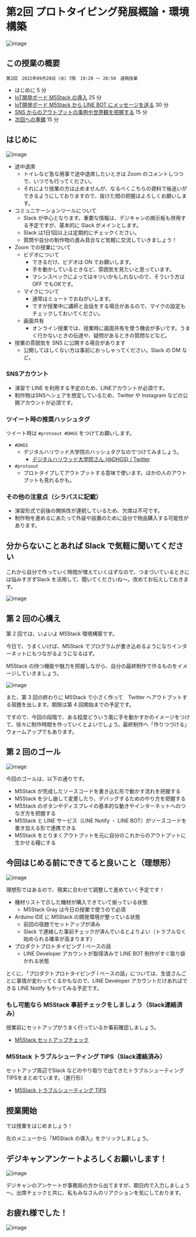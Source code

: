 # 第2回 プロトタイピング発展概論・環境構築

![image](https://i.gyazo.com/ee01b5f25d0bed14e38b6ad0f4828a7d.png)

## この授業の概要

```
第2回　2022年09月28日（水）7限　19:20 ～ 20:50　遠隔授業
```

- はじめに 5 分
- [IoT開発ボード M5Stack の導入](01-m5stack-firststep.md) 25 分
- [IoT開発ボード M5Stack から LINE BOT にメッセージを送る](02-line.md) 30 分
- [SNS からのアウトプットの事例や世界観を把握する](03-sns-autoput.md) 15 分
- [次回への準備](99-next-preparation.md) 15 分

## はじめに

![image](https://i.gyazo.com/cb9b9c279ea25ef482912ec9db7ff276.png)

- 途中退席
  - トイレなど急な用事で途中退席したいときは Zoom のコメントしつつで、いつでも行ってください。
  - それにより授業の方は止めませんが、なるべくこちらの資料で後追いができるようにしておりますので、抜けた間の把握はよろしくお願いします。
- コミュニケーションツールについて
  - Slack が中心となります。重要な情報は、デジキャンの掲示板も併用する予定ですが、基本的に Slack がメインとします。
  - Slack は1日1回以上は定期的にチェックください。
  - 質問や自分の制作物の進み具合など気軽に交流していきましょう！
- Zoom での授業について
  - ビデオについて
    - できるだけ、ビデオは ON でお願いします。
    - 手を動かしているときなど、雰囲気を見たいと思っています。
    - マシンスペックによってはキツいかもしれないので、そういう方は OFF でもOKです。
  - マイクについて
    - 通常はミュートでおねがいします。
    - ですが授業中に講師と会話をする場合があるので、マイクの設定もチェックしておいてください。
  - 画面共有
    - オンライン授業では、授業時に画面共有を使う機会が多いです。うまく行かないときの伝達や、疑問があるときの質問などなど。
- 授業の雰囲気を SNS に公開する場合があります
  - 公開してほしくない方は事前におっしゃってください。Slack の DM など。

### SNSアカウント

- 演習で LINE を利用する予定のため、LINEアカウントが必須です。
- 制作物はSNSへシェアを想定しているため、Twitter や Instagram などの公開アカウントが必須です。

### ツイート時の推奨ハッシュタグ

ツイート時は `#protoout #DHGS` をつけてお願いします。

- `#DHGS`
  - デジタルハリウッド大学院のハッシュタグなのでつけてみましょう。
    - [デジタルハリウッド大学院さん \(@DHGS\) / Twitter](https://twitter.com/dhgs)
- `#protoout`
  - プロトタイプしてアウトプットする意味で使います。ほかの人のアウトプットも見れるかも。

### その他の注意点（シラバスに記載）

- 演習形式で前後の関係性が連続しているため、欠席は不可です。
- 制作物を進めるにあたって外装や設置のために自分で物品購入する可能性があります。

## 分からないことあれば Slack で気軽に聞いてください

これから自分で作っていく時間が増えていくはずなので、つまづいているときには悩みすぎずSlack を活用して、聞いてくださいね～。改めてお伝えしておきます。

![image](https://i.gyazo.com/82ad117f19690778bd79c3df6bdaccfd.png)

## 第 2 回の心構え

第 2 回では、いよいよ M5Stack 環境構築です。

今日で、うまくいけば、M5Stack でプログラムが書き込めるようになりインターネットにもつながるようになるはず。

M5Stack の持つ機能や魅力を把握しながら、自分の最終制作で作るものをイメージしていきましょう。

![image](https://i.gyazo.com/2cb6bb2065f94760eb847eb5a9c5de21.png)

また、第 3 回の終わりに  M5Stack で小さく作って　Twitter へアウトプットする宿題を出します。期限は第 4 回開始までの予定です。

ですので、今回の段階で、ある程度どういう風に手を動かすかのイメージをつけて、徐々に制作時間を作っていくとよいでしょう。最終制作へ「作りつづける」ウォームアップでもあります。

## 第 2 回のゴール

![image](https://i.gyazo.com/37ccdda7457e2a55fe177b4fc8973767.png)

今回のゴールは、以下の通りです。

- M5Stack が完成したソースコードを書き込む形で動かす流れを把握する
- M5Stack を少し崩して変更したり、デバッグするためのやり方を把握する
- M5Stack のボタンやディスプレイの基本的な動きやインターネットへのつなぎ方を把握する
- M5Stack と LINE サービス（LINE Notify ・ LINE BOT）がソースコードを書き加える形で連携できる
- M5Stack をとりまくアウトプットを元に自分のこれからのアウトプットに生かせる糧にする

## 今回はじめる前にできてると良いこと（理想形）

![image](https://i.gyazo.com/2426191c63343eb3f98402e2d3e238b1.png)

理想形ではあるので、現実に合わせて調整して進めていく予定です！

- 機材リストで示した機材が購入できていて揃っている状態
  - M5Stack Gray は今日の授業で使うので必須
- Arduino IDE に M5Stack の開発環境が整っている状態
  - 前回の宿題でセットアップが済み
  - Slack で連絡した事前チェックが済んでいるとよりよい（トラブルなく始められる確率が高まります）
- プロダクトプロトタイピング I ベースの話
  - LINE Developer アカウントが取得済みで LINE BOT 制作がすぐ取り掛かれる状態

とくに、「プロダクトプロトタイピング I ベースの話」については、生徒さんごとに事情が変わってくるかもなので、LINE Developer アカウントだけあればできる LINE Notify もやってみる予定です。

### もし可能なら M5Stack 事前チェックをしましょう（Slack連絡済み）

授業前にセットアップがうまく行っているか事前確認しましょう。

- [M5Stack セットアップチェック](10-m5stack-check.md)

### M5Stack トラブルシューティング TIPS（Slack連絡済み）

セットアップ周辺でSlack などのやり取りで出てきたトラブルシューティング TIPSをまとめています。（進行形）

- [M5Stack トラブルシューティング TIPS](11-m5stack-trouble-shooting-tips.md)

## 授業開始

では授業をはじめましょう！

左のメニューから「M5Stack の導入」をクリックしましょう。

## デジキャンアンケートよろしくお願いします！

![image](https://i.gyazo.com/ae63e038ccb92474433c508557f40fda.png)

デジキャンのアンケートが事務局の方から出てますが、期日内で入力しましょう～。出席チェックと共に、私もみなさんのリアクションを気にしております。

## お疲れ様でした！

![image](https://i.gyazo.com/8c25c983712563658decb7babb379011.png)

